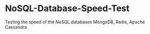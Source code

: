 # NoSQL-Database-Speed-Test
Testing the speed of the NoSQL databases MongoDB, Redis, Apache Cassandra 
